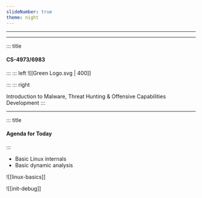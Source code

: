 ```yaml
---
slideNumber: true
theme: night
---
```


---
<!-- slide bg="[[Green Logo.svg]]" background-size="auto" -->


---
<!-- slide template="[[Split Vertical]]" -->
::: title
#### CS-4973/6983
:::
::: left
![[Green Logo.svg | 400]] <!-- element style="object-fit: cover" -->

:::
::: right
<!-- element style="font-size: 32px;align:center" -->
Introduction to Malware, Threat Hunting & Offensive Capabilities Development
:::


---
<!-- slide template="[[Base Slide]]" -->

::: title

#### Agenda for Today 

:::
- Basic Linux internals
- Basic dynamic analysis 

![[linux-basics]]

![[init-debug]]